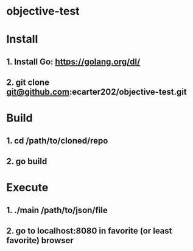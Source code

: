 # objective-test

# Install
## 1. Install Go: https://golang.org/dl/
## 2. git clone git@github.com:ecarter202/objective-test.git

# Build
## 1. cd /path/to/cloned/repo
## 2. go build

# Execute
## 1. ./main /path/to/json/file
## 2. go to localhost:8080 in favorite (or least favorite) browser
